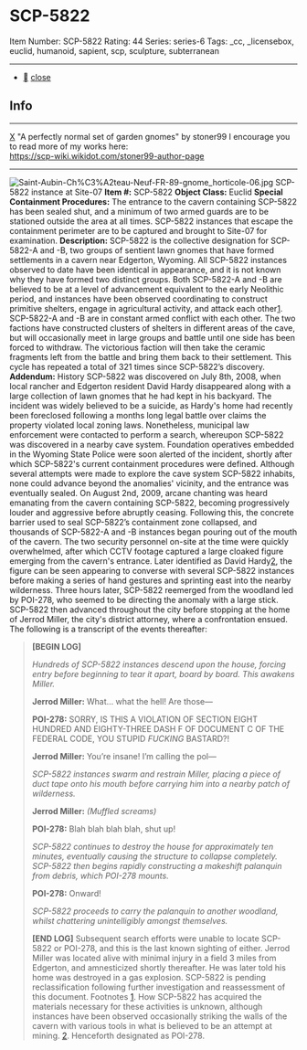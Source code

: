 # SCP-5822
Item Number: SCP-5822
Rating: 44
Series: series-6
Tags: _cc, _licensebox, euclid, humanoid, sapient, scp, sculpture, subterranean

---

  * [](javascript:;)
[close](javascript:;)
## Info
* * *
[X](javascript:;)
"A perfectly normal set of garden gnomes" by stoner99
I encourage you to read more of my works here:  
<https://scp-wiki.wikidot.com/stoner99-author-page>
* * *

![Saint-Aubin-Ch%C3%A2teau-Neuf-FR-89-gnome_horticole-06.jpg](https://upload.wikimedia.org/wikipedia/commons/4/4d/Saint-Aubin-Ch%C3%A2teau-Neuf-FR-89-gnome_horticole-06.jpg)
SCP-5822 instance at Site-07
**Item #:** SCP-5822
**Object Class:** Euclid
**Special Containment Procedures:** The entrance to the cavern containing SCP-5822 has been sealed shut, and a minimum of two armed guards are to be stationed outside the area at all times. SCP-5822 instances that escape the containment perimeter are to be captured and brought to Site-07 for examination.
**Description:** SCP-5822 is the collective designation for SCP-5822-A and -B, two groups of sentient lawn gnomes that have formed settlements in a cavern near Edgerton, Wyoming.
All SCP-5822 instances observed to date have been identical in appearance, and it is not known why they have formed two distinct groups. Both SCP-5822-A and -B are believed to be at a level of advancement equivalent to the early Neolithic period, and instances have been observed coordinating to construct primitive shelters, engage in agricultural activity, and attack each other[1](javascript:;).
SCP-5822-A and -B are in constant armed conflict with each other. The two factions have constructed clusters of shelters in different areas of the cave, but will occasionally meet in large groups and battle until one side has been forced to withdraw. The victorious faction will then take the ceramic fragments left from the battle and bring them back to their settlement. This cycle has repeated a total of 321 times since SCP-5822’s discovery.
**Addendum:** History
SCP-5822 was discovered on July 8th, 2008, when local rancher and Edgerton resident David Hardy disappeared along with a large collection of lawn gnomes that he had kept in his backyard. The incident was widely believed to be a suicide, as Hardy's home had recently been foreclosed following a months long legal battle over claims the property violated local zoning laws.
Nonetheless, municipal law enforcement were contacted to perform a search, whereupon SCP-5822 was discovered in a nearby cave system. Foundation operatives embedded in the Wyoming State Police were soon alerted of the incident, shortly after which SCP-5822's current containment procedures were defined. Although several attempts were made to explore the cave system SCP-5822 inhabits, none could advance beyond the anomalies' vicinity, and the entrance was eventually sealed.
On August 2nd, 2009, arcane chanting was heard emanating from the cavern containing SCP-5822, becoming progressively louder and aggressive before abruptly ceasing. Following this, the concrete barrier used to seal SCP-5822’s containment zone collapsed, and thousands of SCP-5822-A and -B instances began pouring out of the mouth of the cavern. The two security personnel on-site at the time were quickly overwhelmed, after which CCTV footage captured a large cloaked figure emerging from the cavern's entrance. Later identified as David Hardy[2](javascript:;), the figure can be seen appearing to converse with several SCP-5822 instances before making a series of hand gestures and sprinting east into the nearby wilderness.
Three hours later, SCP-5822 reemerged from the woodland led by POI-278, who seemed to be directing the anomaly with a large stick. SCP-5822 then advanced throughout the city before stopping at the home of Jerrod Miller, the city's district attorney, where a confrontation ensued. The following is a transcript of the events thereafter:
> **[BEGIN LOG]**  
>    
>  _Hundreds of SCP-5822 instances descend upon the house, forcing entry before beginning to tear it apart, board by board. This awakens Miller._  
>    
>  **Jerrod Miller:** What… what the hell! Are those—  
>    
>  **POI-278:** SORRY, IS THIS A VIOLATION OF SECTION EIGHT HUNDRED AND EIGHTY-THREE DASH F OF DOCUMENT C OF THE FEDERAL CODE, YOU STUPID _FUCKING_ BASTARD?!  
>    
>  **Jerrod Miller:** You’re insane! I’m calling the pol—  
>    
>  _SCP-5822 instances swarm and restrain Miller, placing a piece of duct tape onto his mouth before carrying him into a nearby patch of wilderness._  
>    
>  **Jerrod Miller:** _(Muffled screams)_  
>    
>  **POI-278:** Blah blah blah blah, shut up!  
>    
>  _SCP-5822 continues to destroy the house for approximately ten minutes, eventually causing the structure to collapse completely. SCP-5822 then begins rapidly constructing a makeshift palanquin from debris, which POI-278 mounts._  
>    
>  **POI-278:** Onward!  
>    
>  _SCP-5822 proceeds to carry the palanquin to another woodland, whilst chattering unintelligibly amongst themselves._  
>    
>  **[END LOG]**
Subsequent search efforts were unable to locate SCP-5822 or POI-278, and this is the last known sighting of either. Jerrod Miller was located alive with minimal injury in a field 3 miles from Edgerton, and amnesticized shortly thereafter. He was later told his home was destroyed in a gas explosion.
SCP-5822 is pending reclassification following further investigation and reassessment of this document.
Footnotes
[1](javascript:;). How SCP-5822 has acquired the materials necessary for these activities is unknown, although instances have been observed occasionally striking the walls of the cavern with various tools in what is believed to be an attempt at mining.
[2](javascript:;). Henceforth designated as POI-278.